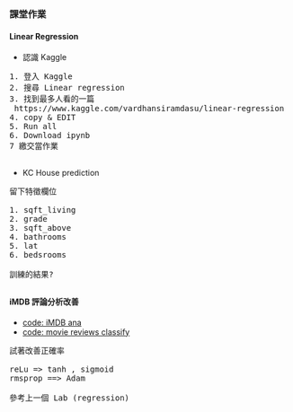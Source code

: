### 課堂作業
#### Linear Regression
* 認識 Kaggle
<pre>
1. 登入 Kaggle
2. 搜尋 Linear regression
3. 找到最多人看的一篇
 https://www.kaggle.com/vardhansiramdasu/linear-regression
4. copy & EDIT
5. Run all
6. Download ipynb
7 繳交當作業
</pre>
##
* KC House prediction
<pre>
留下特徵欄位

1. sqft_living
2. grade
3. sqft_above
4. bathrooms
5. lat
6. bedsrooms

訓練的結果?
</pre>
##
#### iMDB 評論分析改善
* [code: iMDB ana](https://github.com/jumbokh/ML-Class/blob/main/notebooks/imdb_ana.ipynb)
* [code: movie reviews classify](https://github.com/jumbokh/ML-Class/blob/main/notebooks/3_5_classifying_movie_reviews.ipynb)
<pre>
試著改善正確率

reLu => tanh , sigmoid
rmsprop ==> Adam

參考上一個 Lab (regression)
</pre>
